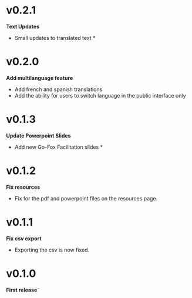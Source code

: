 # v0.2.1

**Text Updates**

* Small updates to translated text *

# v0.2.0

**Add multilanguage feature**

* Add french and spanish translations
* Add the ability for users to switch language in the public interface only

# v0.1.3

**Update Powerpoint Slides**

* Add new Go-Fox Facilitation slides *


# v0.1.2

**Fix resources**

* Fix for the pdf and powerpoint files on the resources page.

# v0.1.1

**Fix csv export**

* Exporting the csv is now fixed.

# v0.1.0

**First release**˜
